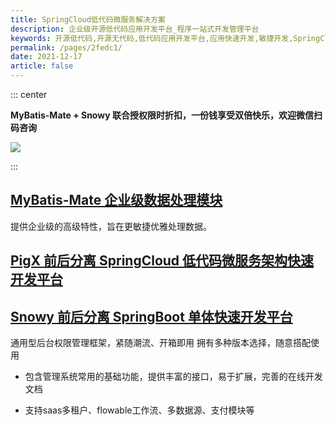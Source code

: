 ```yaml
---
title: SpringCloud低代码微服务解决方案
description: 企业级开源低代码应用开发平台_程序一站式开发管理平台
keywords: 开源低代码,开源无代码,低代码应用开发平台,应用快速开发,敏捷开发,SpringCloud低代码
permalink: /pages/2fedc1/
date: 2021-12-17
article: false
---
```


::: center

**MyBatis-Mate + Snowy 联合授权限时折扣，一份钱享受双倍快乐，欢迎微信扫码咨询**

<img align="center" src="/img/springboot.png"/>

:::

## [MyBatis-Mate 企业级数据处理模块](https://baomidou.com/pages/1864e1)


提供企业级的高级特性，旨在更敏捷优雅处理数据。


## [PigX 前后分离 SpringCloud 低代码微服务架构快速开发平台](https://baomidou.com/pages/3fedc1)


## [Snowy 前后分离 SpringBoot 单体快速开发平台](https://xiaonuo.vip/)


通用型后台权限管理框架，紧随潮流、开箱即用 拥有多种版本选择，随意搭配使用

- 包含管理系统常用的基础功能，提供丰富的接口，易于扩展，完善的在线开发文档

- 支持saas多租户、flowable工作流、多数据源、支付模块等
